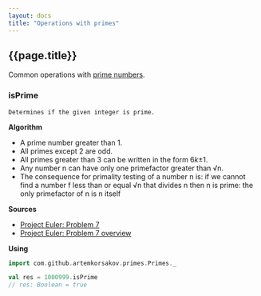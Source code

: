 ```yaml
---
layout: docs
title: "Operations with primes"
---
```


## {{page.title}}

Common operations with [prime numbers](https://en.wikipedia.org/wiki/Prime_number).

### isPrime
`Determines if the given integer is prime.`

**Algorithm**
- A prime number greater than 1.
- All primes except 2 are odd.
- All primes greater than 3 can be written in the form 6*k*&#177;1.
- Any number n can have only one primefactor greater than &#8730;n.
- The consequence for primality testing of a number n is: if we cannot find a number f less than
     or equal &#8730;n that divides n then n is prime: the only primefactor of n is n itself
   
**Sources** 
- [Project Euler: Problem 7](https://projecteuler.net/problem=7)
- [Project Euler: Problem 7 overview](https://projecteuler.net/overview=007)
 
**Using**
```scala
import com.github.artemkorsakov.primes.Primes._

val res = 1000999.isPrime
// res: Boolean = true
```
